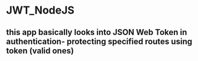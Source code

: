 # JWT_NodeJS

## this app basically looks into JSON Web Token in authentication- protecting specified routes using token (valid ones)